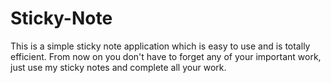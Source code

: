# Sticky-Note
This is a simple sticky note application which is easy to use and is totally efficient. 
From now on you don't have to forget any of your important work, just use my sticky notes and complete all your work.
